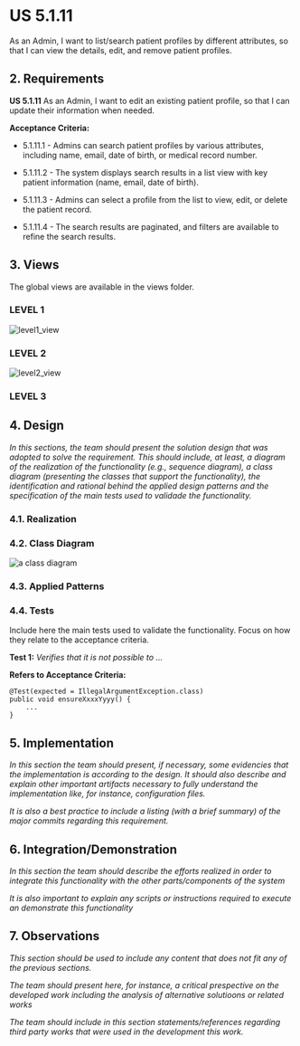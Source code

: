 # US 5.1.11

As an Admin, I want to list/search patient profiles by different attributes, so that I can view the details, edit, and remove patient profiles.


## 2. Requirements

**US 5.1.11** As an Admin, I want to edit an existing patient profile, so that I can update their
information when needed.

**Acceptance Criteria:**

- 5.1.11.1 - Admins can search patient profiles by various attributes, including name, email, date of birth,
or medical record number.

- 5.1.11.2 - The system displays search results in a list view with key patient information (name, email, date
of birth).

- 5.1.11.3 - Admins can select a profile from the list to view, edit, or delete the patient record.

- 5.1.11.4 -  The search results are paginated, and filters are available to refine the search results.


## 3. Views

The global views are available in the views folder. 

### LEVEL 1

![level1_view](level1/process-view.png)

### LEVEL 2

![level2_view](level2/process-view.png)

### LEVEL 3



## 4. Design

*In this sections, the team should present the solution design that was adopted to solve the requirement. This should include, at least, a diagram of the realization of the functionality (e.g., sequence diagram), a class diagram (presenting the classes that support the functionality), the identification and rational behind the applied design patterns and the specification of the main tests used to validade the functionality.*

### 4.1. Realization

### 4.2. Class Diagram

![a class diagram](class-diagram-01.svg "A Class Diagram")

### 4.3. Applied Patterns

### 4.4. Tests

Include here the main tests used to validate the functionality. Focus on how they relate to the acceptance criteria.

**Test 1:** *Verifies that it is not possible to ...*

**Refers to Acceptance Criteria:** 


```
@Test(expected = IllegalArgumentException.class)
public void ensureXxxxYyyy() {
    ...
}
```

## 5. Implementation

*In this section the team should present, if necessary, some evidencies that the implementation is according to the design. It should also describe and explain other important artifacts necessary to fully understand the implementation like, for instance, configuration files.*

*It is also a best practice to include a listing (with a brief summary) of the major commits regarding this requirement.*

## 6. Integration/Demonstration

*In this section the team should describe the efforts realized in order to integrate this functionality with the other parts/components of the system*

*It is also important to explain any scripts or instructions required to execute an demonstrate this functionality*

## 7. Observations

*This section should be used to include any content that does not fit any of the previous sections.*

*The team should present here, for instance, a critical prespective on the developed work including the analysis of alternative solutioons or related works*

*The team should include in this section statements/references regarding third party works that were used in the development this work.*